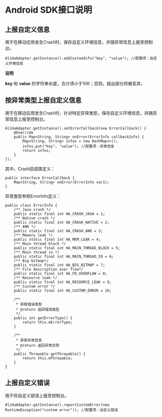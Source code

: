 Android SDK接口说明 
====================================



上报自定义信息 
----------------------------

用于在移动应用发生Crash时，保存自定义环境信息，并随异常信息上报至控制台。

    AliHaAdapter.getInstance().addCustomInfo("key", "value"); //配置项：自定义环境信息


**说明**

**key** 和 **value** 的字符串长度，合计须小于10K；否则，超出部分将被丢弃。

按异常类型上报自定义信息 
---------------------------------

用于在移动应用发生Crash时，针对特定异常类型，保存自定义环境信息，并随异常信息上报至控制台。

    AliHaAdapter.getInstance().setErrorCallback(new ErrorCallback() {
        @Override
        public Map<String, String> onError(ErrorInfo callbackInfo) {
            Map<String, String> infos = new HashMap<>();
            infos.put("key", "value"); //配置项：异常信息
            return infos;
        }
    });



其中，Crash回调类定义：

    public interface ErrorCallback {
        Map<String, String> onError(ErrorInfo var1);
    }



异常类型参照ErrorInfo定义：

    public class ErrorInfo {
        /** Java crash */
        public static final int HA_CRASH_JAVA = 1;
        /** Native crash */
        public static final int HA_CRASH_NATIVE = 2;
        /** ANR */
        public static final int HA_CRASH_ANR = 3;
        /** Memory leak */
        public static final int HA_MEM_LEAK = 4;
        /** Main thread block */
        public static final int HA_MAIN_THREAD_BLOCK = 5;
        /** Main thread io */
        public static final int HA_MAIN_THREAD_IO = 6;
        /** Big bitmap*/
        public static final int HA_BIG_BITMAP = 7;
        /** File description over flow*/
        public static final int HA_FD_OVERFLOW = 8;
        /** Resource leak */
        public static final int HA_RESOURCE_LEAK = 9;
        /** Custom error */
        public static final int HA_CUSTOM_ERROR = 10;
    
        /**
         * 获取错误类型
         * @return 返回错误类型
         */
        public int getErrorType() {
            return this.mErrorType;
        }
    
        /**
         * 获取异常信息
         * @return 返回异常实例
         */
        public Throwable getThrowable() {
            return this.mThrowable;
        }
    }



上报自定义错误 
----------------------------

用于将自定义错误上报至控制台。

    AliHaAdapter.getInstance().reportCustomError(new RuntimeException("custom error")); //配置项：自定义错误



